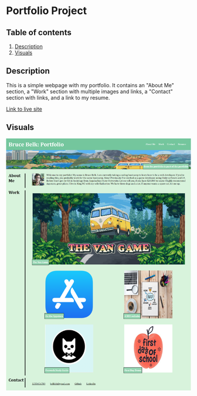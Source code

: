 # Portfolio Project

## Table of contents
1. [Description](#description)
2. [Visuals](#visuals)

## Description
This is a simple webpage with my portfolio. It contains an "About Me" section, a "Work" section with multiple images and links, a "Contact" section with links, and a link to my resume.

[Link to live site](https://bbelk.github.io/portfolio-project/) 

## Visuals
![Alt text](./assets/images/webpageImage.png "Website Screenshot")